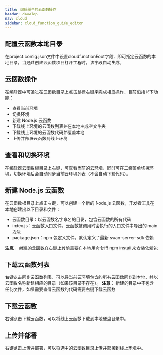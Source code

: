 ```yaml
---
title: 编辑器中的云函数操作
header: develop
nav: cloud
sidebar: cloud_function_guide_editor
---
```



 
## 配置云函数本地目录
在project.config.json文件中设置cloudfunctionRoot字段，即可指定云函数的本地目录，当通过创建云函数项目打开工程时，该字段自动生成。

## 云函数操作
在编辑器中可通过在云函数目录上点击鼠标右键来完成相应操作，目前包括以下功能：

- 查看当前环境
- 切换环境
- 新建 Node.js 云函数
- 下载线上环境的云函数列表并在本地生成空文件夹
- 下载线上环境的云函数代码并覆盖本地
- 上传并部署云函数到线上环境

## 查看和切换环境
在编辑器云函数根目录上右键，可查看当前的云环境，同时可在二级菜单切换环境，切换环境后会自动同步当前云环境列表（不会自动下载代码）。

## 新建 Node.js 云函数
在云函数根目录上点击右键，可以创建一个新的 Node.js 云函数，开发者工具在本地创建出以下目录和文件：

- 云函数目录：以云函数名字命名的目录，包含云函数的所有代码
- index.js：云函数入口文件，云函数被调用时会执行的入口文件中导出的 main 方法
- package.json：npm 包定义文件，默认定义了最新 swan-server-sdk 依赖

**注意：** 新建的云函数在右键上传前需要在本地用命令行 npm install 来安装依赖包

## 下载云函数列表
右键点击同步云函数列表，可以将当前云环境包含的所有云函数同步到本地，并以云函数名称新建相应的目录（如果该目录不存在）。
**注意：** 新建的目录中不包含任何文件，如果需要查看云函数的代码需要右键下载云函数

## 下载云函数
右键点击下载云函数，可以将线上云函数下载到本地硬盘目录中。

## 上传并部署
右键点击上传并部署，可以将选中的云函数目录上传并部署到线上环境中。

